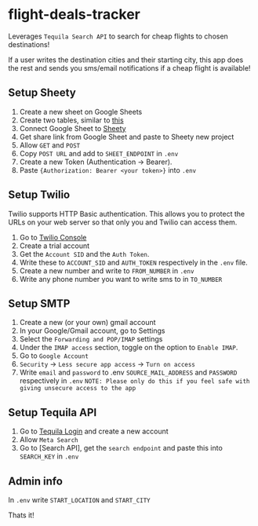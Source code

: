 # flight-deals-tracker

Leverages `Tequila Search API` to search for cheap flights to chosen destinations!

If a user writes the destination cities and their starting city, this app does the rest and sends you sms/email notifications if a cheap flight is available!

## Setup Sheety
1. Create a new sheet on Google Sheets
2. Create two tables, similar to [this](https://docs.google.com/spreadsheets/d/1o3EmMlISDeuvhoOdPRDkIv2RROZ0eNWy1RWQjHWrEiE/edit?usp=sharing)
3. Connect Google Sheet to [Sheety](https://sheety.co/)
4. Get share link from Google Sheet and paste to Sheety new project
5. Allow `GET` and `POST`
6. Copy `POST URL` and add to `SHEET_ENDPOINT` in `.env`
7. Create a new Token (Authentication -> Bearer).
8. Paste `{Authorization: Bearer <your token>}` into `.env`

## Setup Twilio
Twilio supports HTTP Basic authentication. This allows you to protect the URLs on your web server so that only you and Twilio can access them.
1. Go to [Twilio Console](https://console.twilio.com)
2. Create a trial account
3. Get the `Account SID` and the `Auth Token`.
4. Write these to `ACCOUNT_SID` and `AUTH_TOKEN` respectively in the `.env` file.
5. Create a new number and write to `FROM_NUMBER` in `.env`
6. Write any phone number you want to write sms to in `TO_NUMBER`

## Setup SMTP
1. Create a new (or your own) gmail account
2. In your Google/Gmail account, go to Settings
3. Select the `Forwarding and POP/IMAP` settings
4. Under the `IMAP access` section, toggle on the option to `Enable IMAP`.
5. Go to `Google Account`
6. `Security` -> `Less secure app access` -> `Turn on access`
7. Write `email` and `password` to .env `SOURCE_MAIL_ADDRESS` and `PASSWORD` respectively in `.env`
`NOTE: Please only do this if you feel safe with giving unsecure access to the app`

## Setup Tequila API
1. Go to [Tequila Login](https://tequila.kiwi.com/portal/login) and create a new account
2. Allow `Meta Search`
3. Go to [Search API], get the `search endpoint` and paste this into `SEARCH_KEY` in `.env`

## Admin info
In `.env` write `START_LOCATION` and `START_CITY`

Thats it!
